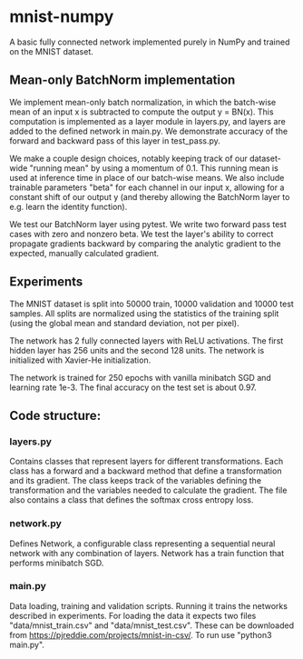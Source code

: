 # mnist-numpy
A basic fully connected network implemented purely in NumPy and trained on the MNIST dataset.

## Mean-only BatchNorm implementation

We implement mean-only batch normalization, in which the batch-wise mean of an input x is subtracted to compute the output y = BN(x). This computation is implemented as a layer module in layers.py, and layers are added to the defined network in main.py. We demonstrate accuracy of the forward and backward pass of this layer in test_pass.py.

We make a couple design choices, notably keeping track of our dataset-wide "running mean" by using a momentum of 0.1. This running mean is used at inference time in place of our batch-wise means. We also include trainable parameters "beta" for each channel in our input x, allowing for a constant shift of our output y (and thereby allowing the BatchNorm layer to e.g. learn the identity function).

We test our BatchNorm layer using pytest. We write two forward pass test cases with zero and nonzero beta. We test the layer's ability to correct propagate gradients backward by comparing the analytic gradient to the expected, manually calculated gradient.

## Experiments
The MNIST dataset is split into 50000 train, 10000 validation and 10000 test samples. All splits are normalized using the statistics of the training split (using the global mean and standard deviation, not per pixel).

The network has 2 fully connected layers with ReLU activations. The first hidden layer has 256 units and the second 128 units. The network is initialized with Xavier-He initialization.

The network is trained for 250 epochs with vanilla minibatch SGD and learning rate 1e-3. The final accuracy on the test set is about 0.97.


## Code structure:
### layers.py
Contains classes that represent layers for different transformations. Each class has a forward and a backward method that define a transformation and its gradient. The class keeps track of the variables defining the transformation and the variables needed to calculate the gradient. The file also contains a class that defines the softmax cross entropy loss.

### network.py
Defines Network, a configurable class representing a sequential neural network with any combination of layers. Network has a train function that performs minibatch SGD.

### main.py
Data loading, training and validation scripts. Running it trains the networks described in experiments. For loading the data it expects two files "data/mnist_train.csv" and "data/mnist_test.csv". These can be downloaded from https://pjreddie.com/projects/mnist-in-csv/. To run use "python3 main.py".
